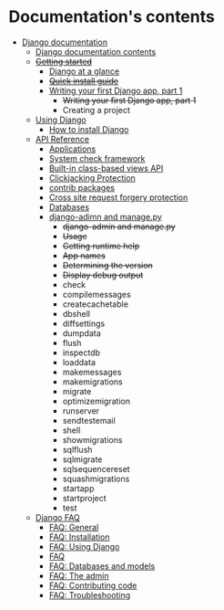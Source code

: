 # Documentation's contents

- [Django documentation](https://docs.djangoproject.com/en/5.0/)
  - [Django documentation contents](https://docs.djangoproject.com/en/5.0/contents/)
  - ~~[Getting started](https://docs.djangoproject.com/en/5.0/intro/)~~
    - [Django at a glance](https://docs.djangoproject.com/en/5.0/intro/overview/)
    - ~~[Quick install guide](https://docs.djangoproject.com/en/5.0/intro/install/)~~
    - [Writing your first Django app, part 1](https://docs.djangoproject.com/en/5.0/intro/tutorial01/)
      - ~~Writing your first Django app, part 1~~
      - Creating a project
  - [Using Django](https://docs.djangoproject.com/en/5.0/topics/)
    - [How to install Django](https://docs.djangoproject.com/en/5.0/topics/install/)
  - [API Reference](https://docs.djangoproject.com/en/5.0/ref/)
    - [Applications](https://docs.djangoproject.com/en/5.0/ref/applications/)
    - [System check framework](https://docs.djangoproject.com/en/5.0/ref/checks/)
    - [Built-in class-based views API](https://docs.djangoproject.com/en/5.0/ref/class-based-views/)
    - [Clickjacking Protection](https://docs.djangoproject.com/en/5.0/ref/clickjacking/)
    - [contrib packages](https://docs.djangoproject.com/en/5.0/ref/contrib/)
    - [Cross site request forgery protection](https://docs.djangoproject.com/en/5.0/ref/csrf/)
    - [Databases](https://docs.djangoproject.com/en/5.0/ref/databases/)
    - [django-adimn and manage.py](https://docs.djangoproject.com/en/5.0/ref/django-admin/)
      - ~~django-admin and manage.py~~
      - ~~Usage~~
      - ~~Getting runtime help~~
      - ~~App names~~
      - ~~Determining the version~~
      - ~~Display debug output~~
      - check
      - compilemessages
      - createcachetable
      - dbshell
      - diffsettings
      - dumpdata
      - flush
      - inspectdb
      - loaddata
      - makemessages
      - makemigrations
      - migrate
      - optimizemigration
      - runserver
      - sendtestemail
      - shell
      - showmigrations
      - sqlflush
      - sqlmigrate
      - sqlsequencereset
      - squashmigrations
      - startapp
      - startproject
      - test
  - [Django FAQ](https://docs.djangoproject.com/en/5.0/faq/)
    - [FAQ: General](https://docs.djangoproject.com/en/5.0/faq/general/)
    - [FAQ: Installation](https://docs.djangoproject.com/en/5.0/faq/install/)
    - [FAQ: Using Django](https://docs.djangoproject.com/en/5.0/faq/usage/)
    - [FAQ](https://docs.djangoproject.com/en/5.0/faq/help/)
    - [FAQ: Databases and models](https://docs.djangoproject.com/en/5.0/faq/models/)
    - [FAQ: The admin](https://docs.djangoproject.com/en/5.0/faq/admin/)
    - [FAQ: Contributing code](https://docs.djangoproject.com/en/5.0/faq/contributing/)
    - [FAQ: Troubleshooting](https://docs.djangoproject.com/en/5.0/faq/troubleshooting/)
